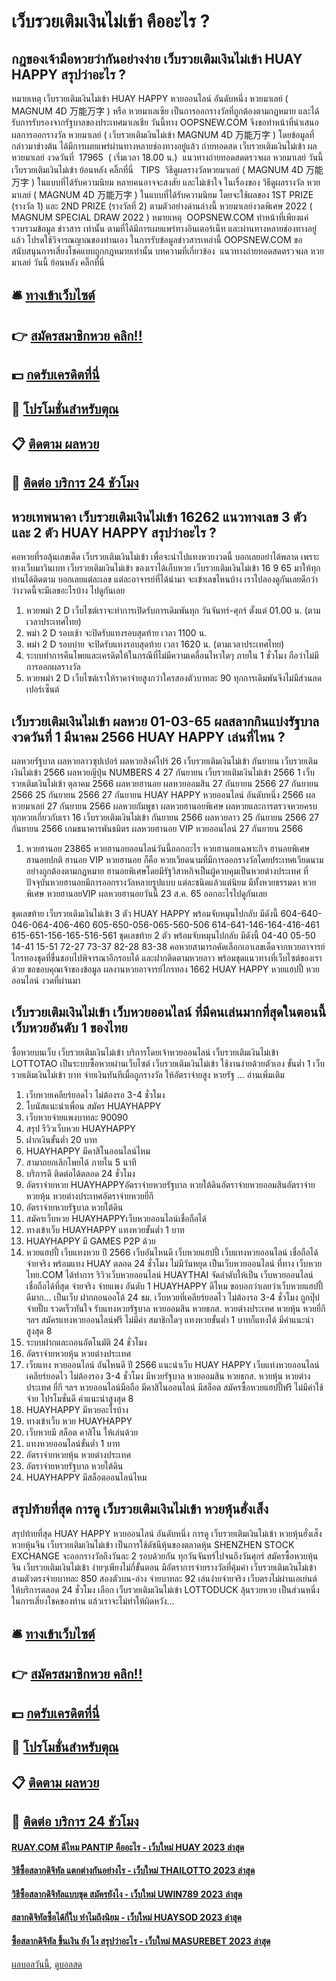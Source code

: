 # เว็บรวยเติมเงินไม่เข้า คืออะไร ?
## กฎของเจ้ามือหวยว่ากันอย่างง่าย เว็บรวยเติมเงินไม่เข้า HUAY HAPPY สรุปว่าอะไร ?
หมายเหตุ เว็บรวยเติมเงินไม่เข้า HUAY HAPPY หวยออนไลน์ อันดับหนึ่ง หวยมาเลย์ ( MAGNUM 4D 万能万字 ) หรือ หวยมาเลเซีย เป็นการออกรางวัลที่ถูกต้องตามกฎหมาย และได้รับการรับรองจากรัฐบาลของประเทศมาเลเชีย
วันนี้ทาง OOPSNEW.COM จึงขอทำหน้าที่นำเสนอ ผลการออกรางวัล หวยมาเลย์ ( เว็บรวยเติมเงินไม่เข้า MAGNUM 4D 万能万字 ) โดยข้อมูลที่กล่าวมาข่างต้น ได้มีการเผยแพร่ผ่านทางหลายช่องทางอยู่แล้ว
ถ่ายทอดสด เว็บรวยเติมเงินไม่เข้า ผลหวยมาเลย์ งวดวันที่  17965  ( เริ่มเวลา 18.00 น.)
 แนวทางถ่ายทอดสดตรวจผล หวยมาเลย์ วันนี้ เว็บรวยเติมเงินไม่เข้า ย้อนหลัง คลิ๊กที่นี่  
TIPS  วิธีดูผลรางวัลหวยมาเลย์ ( MAGNUM 4D 万能万字 ) ในแบบที่ได้รับความนิยม
หลายคนอาจจะสงสัย และไม่เข้าใจ ในเรื่องของ วิธีดูผลรางวัล หวยมาเลย์ ( MAGNUM 4D 万能万字 ) ในแบบที่ได้รับความนิยม โดยจะใช้ผลของ 1ST PRIZE (รางวัล 1) และ 2ND PRIZE (รางวัลที่ 2) ตามตัวอย่างด่านล่างนี้
หวยมาเลย์งวดพิเศษ 2022 ( MAGNUM SPECIAL DRAW 2022 )
หมายเหตุ  OOPSNEW.COM ทำหน้าที่เพียงแค่รวบรวมข้อมูล ข่าวสาร เท่านั้น ตามที่ได้มีการเผยแพร่ทางอินเตอร์เน็ท และผ่านทางหลายช่องทางอยู่แล้ว โปรดใช้วิจารณญาณของท่านเอง ในการรับข้อมูลข่าวสารเหล่านี้ OOPSNEW.COM ขอสนับสนุนการเสี่ยงโชคแบบถูกกฎหมายเท่านั้น
บทความที่เกี่ยวข้อง
 แนวทางถ่ายทอดสดตรวจผล หวยมาเลย์ วันนี้ ย้อนหลัง คลิ๊กที่นี่  

## 🛎 [ทางเข้าเว็บไซต์](https://bit.ly/3BG5bNw)
## 👉 [สมัครสมาชิกหวย คลิก!!](https://bit.ly/3BG5bNw)
## 💵 [กดรับเครดิตที่นี่](https://bit.ly/3C3mvgS)
## 👑 [โปรโมชั่นสำหรับตุณ](https://bit.ly/3C3mvgS)
## 📋 [ติดตาม ผลหวย](https://bit.ly/3C3mvgS)
## 📱 [ติดต่อ บริการ 24 ชัวโมง](https://bit.ly/3C3mvgS)

## หวยเทพนาคา เว็บรวยเติมเงินไม่เข้า 16262 แนวทางเลข 3 ตัว และ 2 ตัว HUAY HAPPY สรุปว่าอะไร ?
คอหวยที่รอลุ้นเลขเด็ด เว็บรวยเติมเงินไม่เข้า เพื่อจะนำไปแทงหวยงวดนี้ บอกเลยอย่าได้พลาด เพราะทางเว็บมาวินเบท เว็บรวยเติมเงินไม่เข้า ของเราได้เก็บหวย เว็บรวยเติมเงินไม่เข้า 16 9 65 มาให้ทุกท่านได้ติดตาม บอกเลยแต่ละเลข แต่ละอาจารย์ที่ได้นำมา จะเข้าเลขไหนบ้าง เราไปลองดูกันเลยดีกว่า ว่างวดนี้จะมีเลขอะไรบ้าง ไปดูกันเลย
1. หวยพม่า 2 D เว็บไซต์เราจะทำการเปิดรับการเดิมพันทุก วันจันทร์-ศุกร์ ตั้งแต่ 01.00 น. (ตามเวลาประเทศไทย)
2. พม่า 2 D รอบเช้า จะปิดรับแทงรอบสุดท้าย เวลา 1100 น.
3. พม่า 2 D รอบบ่าย จะปิดรับแทงรอบสุดท้าย เวลา 1620 น. (ตามเวลาประเทศไทย)
4. ระบบทำการคืนโพยและเครดิตให้ในกรณีที่ไม่มีความเคลื่อนไหวใดๆ ภายใน 1 ชั่วโมง ถือว่าไม่มีการออกผลรางวัล
5. หวยพม่า 2 D เว็บไซต์เราให้ราคาจ่ายสูงกว่าใครสองตัวบาทละ 90 ทุกการเดิมพันจึงไม่มีส่วนลดเปอร์เซ็นต์

## เว็บรวยเติมเงินไม่เข้า ผลหวย 01-03-65 ผลสลากกินแบ่งรัฐบาล งวดวันที่ 1 มีนาคม 2566 HUAY HAPPY เล่นที่ไหน ?
ผลหวยรัฐบาล
ผลหวยลาวซุปเปอร์
ผลหวยสิงค์โปร์
26 เว็บรวยเติมเงินไม่เข้า กันยายน เว็บรวยเติมเงินไม่เข้า 2566
ผลหวยญีปุ่น NUMBERS 4
27 กันยายน เว็บรวยเติมเงินไม่เข้า 2566
1 เว็บรวยเติมเงินไม่เข้า ตุลาคม 2566
ผลหวยฮานอย
ผลหวยออมสิน
27 กันยายน 2566
27 กันยายน 2566
25 กันยายน 2566
27 กันยายน HUAY HAPPY หวยออนไลน์ อันดับหนึ่ง 2566
ผลหวยมาเลย์
27 กันยายน 2566
ผลหวยกัมพูชา
ผลหวยฮานอยพิเศษ
ผลหวยและการตรวจหวยครบทุกหวยเกี่ยวกับเรา
16 เว็บรวยเติมเงินไม่เข้า กันยายน 2566
ผลหวยลาว
25 กันยายน 2566
27 กันยายน 2566
เกมธนาคารพันธมิตร
ผลหวยฮานอย VIP
หวยออนไลน์
27 กันยายน 2566
1. หวยฮานอย 23865 หวยฮานอยออนไลน์วันนี้ออกอะไร หวยฮานอยเฉพาะกิจ ฮานอยพิเศษ ฮานอยปกติ ฮานอย VIP หวยฮานอย ก็คือ หวยเวียดนามที่มีการออกรางวัลโดยประเทศเวียดนามอย่างถูกต้องตามกฎหมาย ฮานอยพิเศษโดยมีรัฐวิสาหกิจเป็นผู้ควบคุมเป็นหวยต่างประเทศ ที่ปัจจุบันหวยฮานอยมีการออกรางวัลหลายรูปแบบ แต่ละชนิดแล้วแต่นิยม มีทั้งหวยธรรมดา หวยพิเศษ หวยฮานอยVIP ผลหวยฮานอยวันนี้ 23 ส.ค. 65 ออกอะไรไปดูกันเลย

ชุดเลขท้าย เว็บรวยเติมเงินไม่เข้า 3 ตัว HUAY HAPPY พร้อมจับหมุนไปกลับ มีดังนี้
604-640-046-064-406-460
605-650-056-065-560-506
614-641-146-164-416-461
615-651-156-165-516-561
ชุดเลขท้าย 2 ตัว พร้อมจับหมุนไปกลับ มีดังนี้
04-40
05-50
14-41
15-51
72-27
73-37
82-28
83-38
คอหวยสามารถคัดเลือกเอาเลขเด็ดจากหวยอาจารย์ไกรทองชุดที่ชื่นชอบไปพิจารณาอีกรอบได้ และฝากติดตามหวยลาว พร้อมชุดแนวทางที่เว็บไซต์ของเราด้วย
ขอขอบคุณเจ้าของข้อมูล
ผลงานหวยอาจารย์ไกรทอง 1662 HUAY HAPPY หวยแฮปปี้ หวยออนไลน์ งวดที่ผ่านมา


## เว็บรวยเติมเงินไม่เข้า เว็บหวยออนไลน์ ที่มีคนเล่นมากที่สุดในตอนนี้ เว็บหวยอันดับ 1 ของไทย
ซื้อหวยบนเว็บ เว็บรวยเติมเงินไม่เข้า บริการโดยเจ้าหวยออนไลน์ เว็บรวยเติมเงินไม่เข้า LOTTOTAO เป็นระบบซื้อหวยผ่านเว็บไซต์ เว็บรวยเติมเงินไม่เข้า ใช้งานง่ายด้วยตัวเอง ขั้นต่ำ 1 เว็บรวยเติมเงินไม่เข้า บาท จ่ายเงินทันทีเมื่อถูกรางวัล ให้อัตราจ่ายสูง หวยรัฐ … อ่านเพิ่มเติม
1. เว็บหวยเคลียร์ยอดไว ไม่ต้องรอ 3-4 ชั่วโมง
2. โบนัสแนะนำเพื่อน สมัคร HUAYHAPPY
3. เว็บหวยจ่ายแพงบาทละ 90090
4. สรุป รีวิวเว็บหวย HUAYHAPPY
5. ฝากเงินขั้นต่ำ 20 บาท
6. HUAYHAPPY มีคาสิโนออนไลน์ไหม
7. สามาถยกเลิกโพยได้ ภายใน 5 นาที
8. บริการดี ติดต่อได้ตลอด 24 ชั่วโมง
9. อัตราจ่ายหวย HUAYHAPPYอัตราจ่ายหวยรัฐบาล หวยใต้ดินอัตราจ่ายหวยออมสินอัตราจ่ายหวยหุ้น หวยต่างประเทศอัตราจ่ายหวยยี่กี
10. อัตราจ่ายหวยรัฐบาล หวยใต้ดิน
11. สมัครเว็บหวย HUAYHAPPYเว็บหวยออนไลน์เชื่อถือได้
12. ทางเข้าเว็บ HUAYHAPPY แทงหวยขั้นต่ำ 1 บาท
13. HUAYHAPPY มี GAMES P2P ด้วย
14. หวยแฮปปี้ เว็บแทงหวย ปี 2566 เว็บอันไหนดี เว็บหวยแฮปปี้ เว็บแทงหวยออนไลน์ เชื่อถือได้ จ่ายจริง พร้อมแทง HUAY ตลอด 24 ชั่วโมง ไม่มีวันหยุด เป็นเว็บหวยออนไลน์ ที่ทาง เว็บหวยไทย.COM ได้ทำการ ริวิวเว็บหวยออนไลน์ HUAYTHAI จัดลำดับให้เป็น เว็บหวยออนไลน์ เชื่อถือได้ที่สุด จ่ายจริง จ่ายแพง อันดับ 1 HUAYHAPPY ดีไหม ขอบอกว่าเลยว่าเว็บหวยแฮปปี้ดีมาก… เป็นเว็บ ฝากถอนออโต้ 24 ชม. เว็บหวยที่เคลียร์ยอดไว ไม่ต้องรอ 3-4 ชั่วโมง ถูกปุ๊ป จ่ายปั๊บ รวดเร็วทันใจ รับแทงหวยรัฐบาล หวยออมสิน หวยธกส. หวยต่างประเทศ หวยหุ้น หวยยี่กี ฯลฯ สมัครแทงหวยออนไลน์ฟรี ไม่มีค่า สมาชิกใดๆ แทงหวยขั้นต่ำ 1 บาทก็แทงได้ มีค่าแนะนำสูงสุด 8
15. ระบบฝากและถอนอัตโนมัติ 24 ชั่วโมง
16. อัตราจ่ายหวยหุ้น หวยต่างประเทศ
17. เว็บแทง หวยออนไลน์ อันไหนดี ปี 2566 แนะนำเว็บ HUAY HAPPY เว็บแท่งหวยออนไลน์ เคลียร์ยอดไว ไม่ต้องรอง 3-4 ชั่วโมง มีหวยรัฐบาล หวยออมสิน หวยธกส. หวยหุ้น หวยต่างประเทศ ยี่กี ฯลฯ หวยออนไลน์มือถือ มีคาสิโนออนไลน์ มีสล็อต สมัครซื้อหวยแฮปปี้ฟรี ไม่มีค่าใช้จ่าย โปรโมชั่นดี ค่าแนะนำสูงสุด 8
18. HUAYHAPPY มีหวยอะไรบ้าง
19. ทางเข้าเว็บ หวย HUAYHAPPY
20. เว็บหวยมี สล็อต คาสิโน ให้เล่นด้วย
21. แทงหวยออนไลน์ขั้นต่ำ 1 บาท
22. อัตราจ่ายหวยหุ้น หวยต่างประเทศ
23. อัตราจ่ายหวยรัฐบาล หวยใต้ดิน
24. HUAYHAPPY มีสล็อตออนไลน์ไหม

## สรุปท้ายที่สุด การดู เว็บรวยเติมเงินไม่เข้า หวยหุ้นฮั่งเส็ง
สรุปท้ายที่สุด HUAY HAPPY หวยออนไลน์ อันดับหนึ่ง การดู เว็บรวยเติมเงินไม่เข้า หวยหุ้นฮั่งเส็ง หวยหุ้นจีน เว็บรวยเติมเงินไม่เข้า เป็นการใช้ดัชนีหุ้นของตลาดหุ้น SHENZHEN STOCK EXCHANGE จะออกรางวัลถึงวันละ 2 รอบด้วยกัน ทุกวันจันทร์ไปจนถึงวันศุกร์ สมัครซื้อหวยหุ้นจีน เว็บรวยเติมเงินไม่เข้า ง่ายๆเพียงไม่กี่ขั้นตอน มีอัตราการจ่ายรางวัลที่คุ้มค่า เว็บรวยเติมเงินไม่เข้า สามตัวตรงจ่ายบาทละ 850 สองตัวบน-ล่าง จ่ายบาทละ 92 เล่นง่ายจ่ายจริง เว็บตรงไม่ผ่านเอเย่นต์ ให้บริการตลอด 24 ชั่วโมง เลือก เว็บรวยเติมเงินไม่เข้า LOTTODUCK ลุ้นรวยหวย เป็นส่วนหนึ่งในการเสี่ยงโชคของท่าน แล้วเราจะไม่ทำให้ผิดหวัง…

## 🛎 [ทางเข้าเว็บไซต์](https://bit.ly/3BG5bNw)
## 👉 [สมัครสมาชิกหวย คลิก!!](https://bit.ly/3BG5bNw)
## 💵 [กดรับเครดิตที่นี่](https://bit.ly/3C3mvgS)
## 👑 [โปรโมชั่นสำหรับตุณ](https://bit.ly/3C3mvgS)
## 📋 [ติดตาม ผลหวย](https://bit.ly/3C3mvgS)
## 📱 [ติดต่อ บริการ 24 ชัวโมง](https://bit.ly/3C3mvgS)

#### [RUAY.COM ดีไหม PANTIP คืออะไร - เว็บใหม่ HUAY 2023 ล่าสุด](https://atom.io/themes/ruay.com%20ดีไหม%20pantip%20คืออะไร%20-%20เว็บใหม่%20huay%202023%20ล่าสุด)
#### [วิธีซื้อสลากดิจิทัล แตกต่างกันอย่างไร - เว็บใหม่ THAILOTTO 2023 ล่าสุด](https://atom.io/themes/วิธีซื้อสลากดิจิทัล%20แตกต่างกันอย่างไร%20-%20เว็บใหม่%20thailotto%202023%20ล่าสุด)
#### [วิธีซื้อสลากดิจิทัลแบบชุด สมัครยังไง - เว็บใหม่ UWIN789 2023 ล่าสุด](https://atom.io/themes/วิธีซื้อสลากดิจิทัลแบบชุด%20สมัครยังไง%20-%20เว็บใหม่%20uwin789%202023%20ล่าสุด)
#### [สลากดิจิทัลซื้อได้กี่ใบ ทำไมถึงนิยม - เว็บใหม่ HUAYSOD 2023 ล่าสุด](https://atom.io/themes/สลากดิจิทัลซื้อได้กี่ใบ%20ทำไมถึงนิยม%20-%20เว็บใหม่%20huaysod%202023%20ล่าสุด)
#### [ซื้อสลากดิจิทัล ขึ้นเงิน ยัง ไง สรุปว่าอะไร - เว็บใหม่ MASUREBET 2023 ล่าสุด](https://atom.io/themes/ซื้อสลากดิจิทัล%20ขึ้นเงิน%20ยัง%20ไง%20สรุปว่าอะไร%20-%20เว็บใหม่%20masurebet%202023%20ล่าสุด)

[ผลบอลวันนี้](https://siamsport.tv "ผลบอลวันนี้"), [ดูบอลสด](https://siamsport.tv/ดูบอลสด "ดูบอลสด")